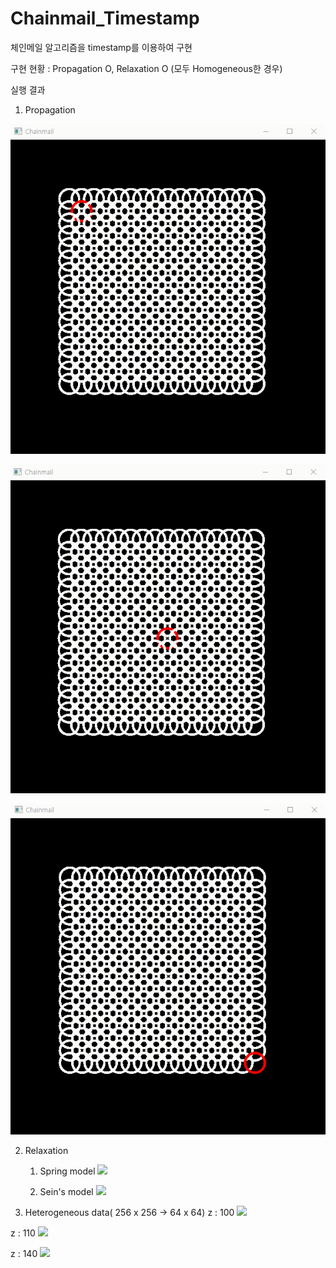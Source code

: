 # Chainmail_Timestamp

체인메일 알고리즘을 timestamp를 이용하여 구현

구현 현황 : Propagation O, Relaxation O (모두 Homogeneous한 경우)



실행 결과

1. Propagation

![](/img/GIF01.gif)

![](img/GIF02.gif)

![](img/GIF03.gif)



2. Relaxation

   1.  Spring model
      ![](img/GIF04.gif)

      

   2.  Sein's model
      ![](/img/GIF05.gif)
   
   
   
3.  Heterogeneous data( 256 x 256 -> 64 x 64)
   z : 100
   ![](./img/GIF06.gif)


   z : 110
   ![](./img/GIF07.gif)


   z : 140
   ![](./img/GIF08.gif)